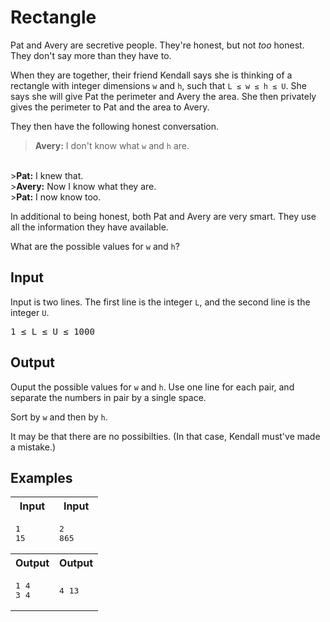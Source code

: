 # Rectangle

Pat and Avery are secretive people. They're honest, but not <i>too</i> honest. They don't say more than they have to.

When they are together, their friend Kendall says she is thinking of a rectangle with integer dimensions `w` and `h`, such that `L ≤ w ≤ h ≤ U`. She says she will give Pat the perimeter and Avery the area. She then privately gives the perimeter to Pat and the area to Avery.

They then have the following honest conversation.

><b>Avery:</b> I don't know what `w` and `h` are.
<br>
><b>Pat:</b> I knew that.
<br>
><b>Avery:</b> Now I know what they are.
<br>
><b>Pat:</b> I now know too.

In additional to being honest, both Pat and Avery are very smart. They use all the information they have available.

What are the possible values for `w` and `h`?


## Input

Input is two lines. The first line is the integer `L`, and the second line is the integer `U`.

<pre>1 ≤ L ≤ U ≤ 1000</pre>

## Output

Ouput the possible values for `w` and `h`. Use one line for each pair, and separate the numbers in pair by a single space.

Sort by `w` and then by `h`.

It may be that there are no possibilties. (In that case, Kendall must've made a mistake.)

## Examples

<table>
    <tr>
        <th>Input</th>
        <th>Input</th>
    </tr>
    <tr>
        <td>
            <pre>1
15</pre>
        </td>
        <td>
            <pre>2
865</pre>
        </td>
    </tr>
    <tr>
        <th>Output</th>
        <th>Output</th>
    </tr>
    <tr>
        <td>
            <pre>1 4
3 4</pre>
        </td>
        <td>
            <pre>4 13</pre>
        </td>
    </tr>
</table>